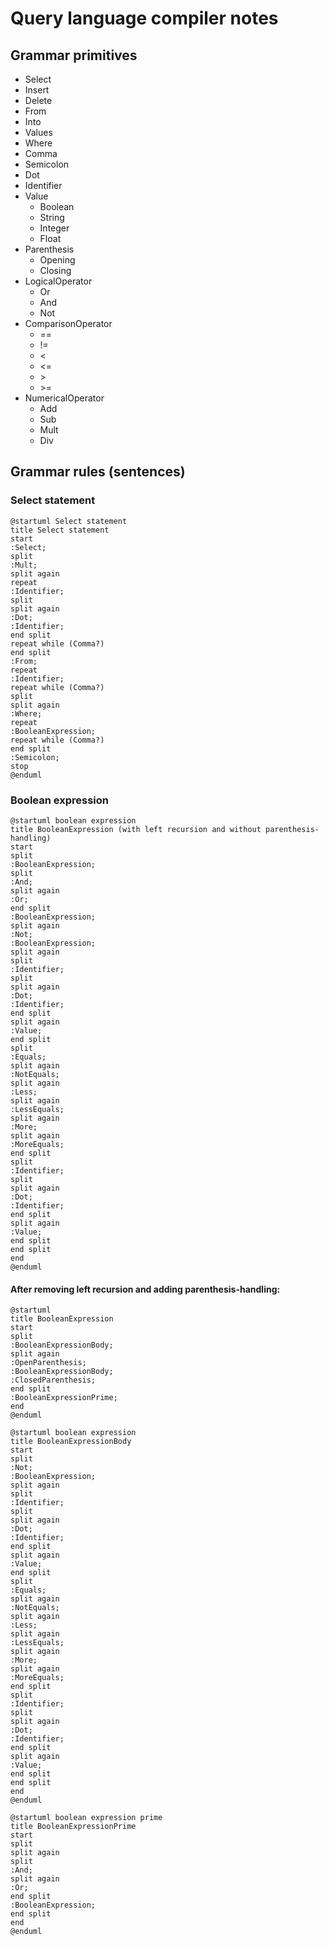 # Query language compiler notes

## Grammar primitives

- Select
- Insert
- Delete
- From
- Into
- Values
- Where
- Comma
- Semicolon
- Dot
- Identifier
- Value
  - Boolean
  - String
  - Integer
  - Float
- Parenthesis
  - Opening
  - Closing
- LogicalOperator
  - Or
  - And
  - Not
- ComparisonOperator
  - ==
  - !=
  - <
  - <=
  - \>
  - \>=
- NumericalOperator
  - Add
  - Sub
  - Mult
  - Div

## Grammar rules (sentences)

### Select statement

```puml
@startuml Select statement
title Select statement
start
:Select;
split
:Mult;
split again
repeat
:Identifier;
split
split again
:Dot;
:Identifier;
end split
repeat while (Comma?)
end split
:From;
repeat
:Identifier;
repeat while (Comma?)
split
split again
:Where;
repeat
:BooleanExpression;
repeat while (Comma?)
end split
:Semicolon;
stop
@enduml
```

### Boolean expression

```puml
@startuml boolean expression
title BooleanExpression (with left recursion and without parenthesis-handling)
start
split
:BooleanExpression;
split
:And;
split again
:Or;
end split
:BooleanExpression;
split again
:Not;
:BooleanExpression;
split again
split
:Identifier;
split
split again
:Dot;
:Identifier;
end split
split again 
:Value;
end split
split
:Equals;
split again
:NotEquals;
split again
:Less;
split again
:LessEquals;
split again
:More;
split again
:MoreEquals;
end split
split
:Identifier;
split
split again
:Dot;
:Identifier;
end split
split again 
:Value;
end split
end split
end
@enduml
```

#### After removing left recursion and adding parenthesis-handling:

```puml
@startuml
title BooleanExpression
start
split
:BooleanExpressionBody;
split again
:OpenParenthesis;
:BooleanExpressionBody;
:ClosedParenthesis;
end split
:BooleanExpressionPrime;
end
@enduml
```

```puml
@startuml boolean expression
title BooleanExpressionBody
start
split
:Not;
:BooleanExpression;
split again
split
:Identifier;
split
split again
:Dot;
:Identifier;
end split
split again 
:Value;
end split
split
:Equals;
split again
:NotEquals;
split again
:Less;
split again
:LessEquals;
split again
:More;
split again
:MoreEquals;
end split
split
:Identifier;
split
split again
:Dot;
:Identifier;
end split
split again 
:Value;
end split
end split
end
@enduml
```

```puml
@startuml boolean expression prime
title BooleanExpressionPrime
start
split
split again
split
:And;
split again
:Or;
end split
:BooleanExpression;
end split
end
@enduml
```

